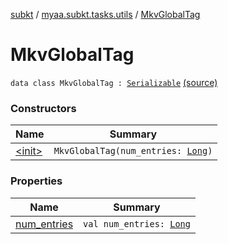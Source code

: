 [subkt](../../index.md) / [myaa.subkt.tasks.utils](../index.md) / [MkvGlobalTag](./index.md)

# MkvGlobalTag

`data class MkvGlobalTag : `[`Serializable`](https://docs.oracle.com/javase/9/docs/api/java/io/Serializable.html) [(source)](https://github.com/Myaamori/SubKt/blob/0.1.19/src/main/kotlin/myaa/subkt/tasks/utils/mkvmerge.kt#L35)

### Constructors

| Name | Summary |
|---|---|
| [&lt;init&gt;](-init-.md) | `MkvGlobalTag(num_entries: `[`Long`](https://kotlinlang.org/api/latest/jvm/stdlib/kotlin/-long/index.html)`)` |

### Properties

| Name | Summary |
|---|---|
| [num_entries](num_entries.md) | `val num_entries: `[`Long`](https://kotlinlang.org/api/latest/jvm/stdlib/kotlin/-long/index.html) |
